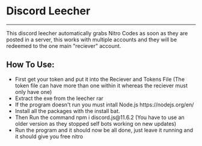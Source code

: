 <h1>Discord Leecher</h1>
<hr>

<p>This discord leecher automatically grabs Nitro Codes as soon as they are posted in a server, this works with multiple accounts and they will be redeemed to the one main "reciever" account.


<h2>How To Use:</h2>
<ul>
<li>First get your token and put it into the Reciever and Tokens File (The token file can have more than one within it whereas the reciever must only have one)
<li>Extract the exe from the leecher rar</li>
<li>If the program doesn't run you must intall Node.js https://nodejs.org/en/</li>
<li> Install all the packages with the install bat.
<li> Then Run the command npm i discord.js@11.6.2 (You have to use an older version as they stopped self bots working on new updates) 
<li>Run the program and it should now be all done, just leave it running and it should give you free nitro</li>
